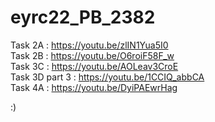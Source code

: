 # eyrc22_PB_2382

Task 2A : https://youtu.be/zlIN1Yua5I0 <br />
Task 2B : https://youtu.be/O6roiF58F_w <br />
Task 3C : https://youtu.be/AOLeav3CroE <br />
Task 3D part 3 : https://youtu.be/1CCIQ_abbCA <br />
Task 4A : https://youtu.be/DyiPAEwrHag

:)
